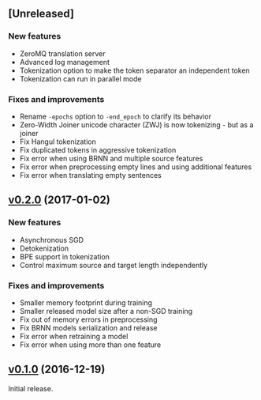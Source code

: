 ## [Unreleased]

### New features

* ZeroMQ translation server
* Advanced log management
* Tokenization option to make the token separator an independent token
* Tokenization can run in parallel mode

### Fixes and improvements

* Rename `-epochs` option to `-end_epoch` to clarify its behavior
* Zero-Width Joiner unicode character (ZWJ) is now tokenizing - but as a joiner
* Fix Hangul tokenization
* Fix duplicated tokens in aggressive tokenization
* Fix error when using BRNN and multiple source features
* Fix error when preprocessing empty lines and using additional features
* Fix error when translating empty sentences

## [v0.2.0](https://github.com/OpenNMT/OpenNMT/releases/tag/v0.2.0) (2017-01-02)

### New features

* Asynchronous SGD
* Detokenization
* BPE support in tokenization
* Control maximum source and target length independently

### Fixes and improvements

* Smaller memory footprint during training
* Smaller released model size after a non-SGD training
* Fix out of memory errors in preprocessing
* Fix BRNN models serialization and release
* Fix error when retraining a model
* Fix error when using more than one feature

## [v0.1.0](https://github.com/OpenNMT/OpenNMT/releases/tag/v0.1.0) (2016-12-19)

Initial release.
